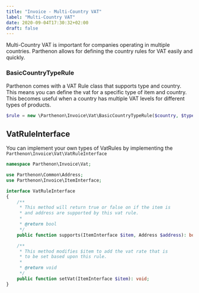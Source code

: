 ```yaml
---
title: "Invoice - Multi-Country VAT"
label: "Multi-Country VAT"
date: 2020-09-04T17:30:32+02:00
draft: false
---
```

Multi-Country VAT is important for companies operating in multiple countries. Parthenon allows for defining the country rules for VAT easily and quickly.

### BasicCountryTypeRule

Parthenon comes with a VAT Rule class that supports type and country. This means you can define the vat for a specific type of item and country. This becomes useful when a country has multiple VAT levels for different types of products.

```php
$rule = new \Parthenon\Invoice\Vat\BasicCountryTypeRule($country, $type, $percentage);
```

## VatRuleInterface

You can implement your own types of VatRules by implementing the `Parthenon\Invoice\Vat\VatRuleInterface`

```php
namespace Parthenon\Invoice\Vat;

use Parthenon\Common\Address;
use Parthenon\Invoice\ItemInterface;

interface VatRuleInterface
{
    /**
     * This method will return true or false on if the item is
     * and address are supported by this vat rule.
     *
     * @return bool
     */
    public function supports(ItemInterface $item, Address $address): bool;

    /**
     * This method modifies $item to add the vat rate that is
     * to be set based upon this rule.
     *
     * @return void
     */
    public function setVat(ItemInterface $item): void;
}
```
